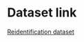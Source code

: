# Dataset link

[Reidentification dataset](https://drive.google.com/file/d/1b4ebS_JsAaKmBDIbkOg-pRVbsenM3sd-/view?usp=sharing)
